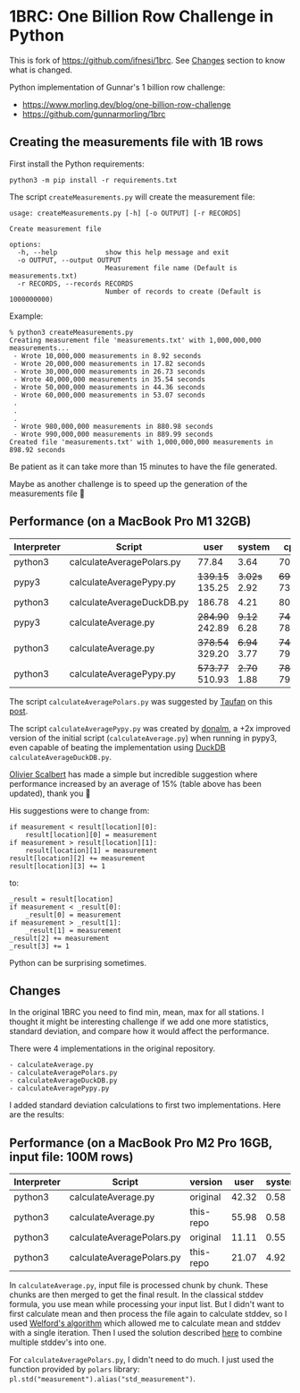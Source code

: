 # 1BRC: One Billion Row Challenge in Python

This is fork of https://github.com/ifnesi/1brc. See [Changes](#changes)
section to know what is changed.

Python implementation of Gunnar's 1 billion row challenge:
- https://www.morling.dev/blog/one-billion-row-challenge
- https://github.com/gunnarmorling/1brc

## Creating the measurements file with 1B rows

First install the Python requirements:
```
python3 -m pip install -r requirements.txt
```

The script `createMeasurements.py` will create the measurement file:
```
usage: createMeasurements.py [-h] [-o OUTPUT] [-r RECORDS]

Create measurement file

options:
  -h, --help            show this help message and exit
  -o OUTPUT, --output OUTPUT
                        Measurement file name (Default is measurements.txt)
  -r RECORDS, --records RECORDS
                        Number of records to create (Default is 1000000000)
```

Example:
```
% python3 createMeasurements.py
Creating measurement file 'measurements.txt' with 1,000,000,000 measurements...
 - Wrote 10,000,000 measurements in 8.92 seconds
 - Wrote 20,000,000 measurements in 17.82 seconds
 - Wrote 30,000,000 measurements in 26.73 seconds
 - Wrote 40,000,000 measurements in 35.54 seconds
 - Wrote 50,000,000 measurements in 44.36 seconds
 - Wrote 60,000,000 measurements in 53.07 seconds
 .
 .
 .
 - Wrote 980,000,000 measurements in 880.98 seconds
 - Wrote 990,000,000 measurements in 889.99 seconds
Created file 'measurements.txt' with 1,000,000,000 measurements in 898.92 seconds
```

Be patient as it can take more than 15 minutes to have the file generated.

Maybe as another challenge is to speed up the generation of the measurements file :slightly_smiling_face:

## Performance (on a MacBook Pro M1 32GB)
| Interpreter | Script | user | system | cpu | total |
| ----------- | ------ | ---- | ------ | --- | ----- |
| python3 | calculateAveragePolars.py | 77.84 | 3.64 | 703% | 11.585 |
| pypy3 | calculateAveragePypy.py | ~~139.15~~<br>135.25 | ~~3.02s~~<br>2.92 | ~~699%~~<br>735% | ~~20.323~~<br>18.782 |
| python3 | calculateAverageDuckDB.py | 186.78 | 4.21 | 806% | 23.673 |
| pypy3 | calculateAverage.py | ~~284.90~~<br>242.89 | ~~9.12~~<br>6.28 | ~~749%~~<br>780% | ~~39.236~~<br>31.926 |
| python3 | calculateAverage.py | ~~378.54~~<br>329.20 | ~~6.94~~<br>3.77 | ~~747%~~<br>793% | ~~51.544~~<br>41.941 |
| python3 | calculateAveragePypy.py | ~~573.77~~<br>510.93 | ~~2.70~~<br>1.88 | ~~787%~~<br>793% | ~~73.170~~<br>64.660 |

The script `calculateAveragePolars.py` was suggested by [Taufan](https://github.com/mtaufanr) on this [post](https://github.com/gunnarmorling/1brc/discussions/62#discussioncomment-8026402).

The script `calculateAveragePypy.py` was created by [donalm](https://github.com/donalm), a +2x improved version of the initial script (`calculateAverage.py`) when running in pypy3, even capable of beating the implementation using [DuckDB](https://duckdb.org/) `calculateAverageDuckDB.py`.

[Olivier Scalbert](https://github.com/oscalbert) has made a simple but incredible suggestion where performance increased by an average of 15% (table above has been updated), thank you :slightly_smiling_face:

His suggestions were to change from:
```
if measurement < result[location][0]:
    result[location][0] = measurement
if measurement > result[location][1]:
    result[location][1] = measurement
result[location][2] += measurement
result[location][3] += 1
```

to:
```
_result = result[location]
if measurement < _result[0]:
    _result[0] = measurement
if measurement > _result[1]:
    _result[1] = measurement
_result[2] += measurement
_result[3] += 1
```

Python can be surprising sometimes.

## Changes
In the original 1BRC you need to find min, mean, max for all stations. I thought it might be interesting challenge if we add one more statistics, standard deviation, and compare how it would affect the performance.

There were 4 implementations in the original repository.
```
- calculateAverage.py
- calculateAveragePolars.py
- calculateAverageDuckDB.py
- calculateAveragePypy.py
```

I added standard deviation calculations to first two implementations. Here are the results:

## Performance (on a MacBook Pro M2 Pro 16GB, input file: 100M rows)
| Interpreter |  Script | version | user | system | cpu | total |
| ----------- | ------ | ---- | ------ | --- | ----- | ---- |
| python3 | calculateAverage.py | original | 42.32 | 0.58 | 773% | 5.546 |
| python3 | calculateAverage.py | this-repo | 55.98 | 0.58 | 783% | 7.219 |
| python3 | calculateAveragePolars.py | original | 11.11 | 0.55 | 707% | 1.648 |
| python3 | calculateAveragePolars.py | this-repo | 21.07 | 4.92 | 639% | 4.065 |


In `calculateAverage.py`, input file is processed chunk by chunk. These chunks are then merged to get the final result. In the classical stddev formula, you use mean while processing your input list. But I didn't want to first calculate mean and then process the file again to calculate stddev, so I used [Welford's algorithm](https://en.wikipedia.org/wiki/Algorithms_for_calculating_variance#Welford%27s_online_algorithm) which allowed me to calculate mean and stddev with a single iteration. Then I used the solution described [here](https://stackoverflow.com/questions/7753002/adding-combining-standard-deviations) to combine multiple stddev's into one.

For `calculateAveragePolars.py`, I didn't need to do much. I just used the function provided by `polars` library: `pl.std("measurement").alias("std_measurement")`.
